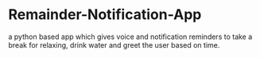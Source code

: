 # Remainder-Notification-App
a python based app which gives voice and notification reminders to take a break for relaxing, drink water and greet the user based on time.
